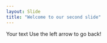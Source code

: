 ```yaml
---
layout: Slide
title: "Welcome to our second slide"
---
```

Your text
Use the left arrow to go back!
